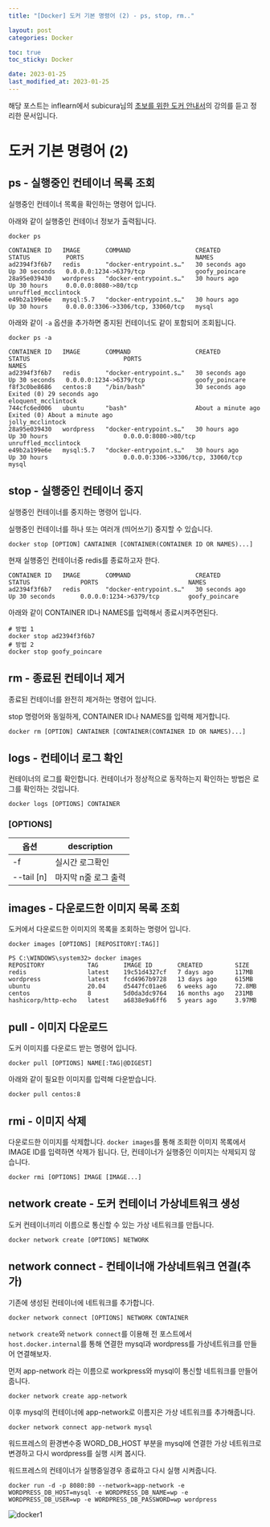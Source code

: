 ```yaml
---
title: "[Docker] 도커 기본 명령어 (2) - ps, stop, rm.."

layout: post
categories: Docker

toc: true
toc_sticky: Docker

date: 2023-01-25
last_modified_at: 2023-01-25
---
```


해당 포스트는 inflearn에서 subicura님의 [초보를 위한 도커 안내서](https://www.inflearn.com/course/%EB%8F%84%EC%BB%A4-%EC%9E%85%EB%AC%B8/dashboard)의 강의를 듣고 정리한 문서입니다.

# 도커 기본 명령어 (2)

## ps - 실행중인 컨테이너 목록 조회

실행중인 컨테이너 목록을 확인하는 명령어 입니다.

아래와 같이 실행중인 컨테이너 정보가 출력됩니다.

```shell
docker ps
```

```shell
CONTAINER ID   IMAGE       COMMAND                  CREATED          STATUS          PORTS                               NAMES
ad2394f3f6b7   redis       "docker-entrypoint.s…"   30 seconds ago   Up 30 seconds   0.0.0.0:1234->6379/tcp              goofy_poincare
28a95e039430   wordpress   "docker-entrypoint.s…"   30 hours ago     Up 30 hours     0.0.0.0:8080->80/tcp                unruffled_mcclintock
e49b2a199e6e   mysql:5.7   "docker-entrypoint.s…"   30 hours ago     Up 30 hours     0.0.0.0:3306->3306/tcp, 33060/tcp   mysql
```


아래와 같이 `-a` 옵션을 추가하면 중지된 컨테이너도 같이 포함되어 조회됩니다.

```shell
docker ps -a
```

```shell
CONTAINER ID   IMAGE       COMMAND                  CREATED              STATUS                          PORTS                               NAMES
ad2394f3f6b7   redis       "docker-entrypoint.s…"   30 seconds ago   Up 30 seconds   0.0.0.0:1234->6379/tcp              goofy_poincare
f8f3c0be8686   centos:8    "/bin/bash"              30 seconds ago       Exited (0) 29 seconds ago                                           eloquent_mcclintock
744cfc6ed006   ubuntu      "bash"                   About a minute ago   Exited (0) About a minute ago                                       jolly_mcclintock
28a95e039430   wordpress   "docker-entrypoint.s…"   30 hours ago         Up 30 hours                     0.0.0.0:8080->80/tcp                unruffled_mcclintock
e49b2a199e6e   mysql:5.7   "docker-entrypoint.s…"   30 hours ago         Up 30 hours                     0.0.0.0:3306->3306/tcp, 33060/tcp   mysql
```

## stop - 실행중인 컨테이너 중지

실행중인 컨테이너를 중지하는 명령어 입니다.

실행중인 컨테이너를 하나 또는 여러개 (띄어쓰기) 중지할 수 있습니다.

```shell
docker stop [OPTION] CANTAINER [CONTAINER(CONTAINER ID OR NAMES)...]
```

현재 실행중인 컨테이너중 redis를 종료하고자 한다.

```shell
CONTAINER ID   IMAGE       COMMAND                  CREATED              STATUS              PORTS                         NAMES
ad2394f3f6b7   redis       "docker-entrypoint.s…"   30 seconds ago       Up 30 seconds       0.0.0.0:1234->6379/tcp        goofy_poincare
```

아래와 같이 CONTAINER ID나 NAMES를 입력해서 종료시켜주면된다.

```shell
# 방법 1
docker stop ad2394f3f6b7
# 방법 2
docker stop goofy_poincare
```


## rm - 종료된 컨테이너 제거

종료된 컨테이너를 완전히 제거하는 명령어 입니다.

stop 명령어와 동일하게, CONTAINER ID나 NAMES를 입력해 제거합니다.

```shell
docker rm [OPTION] CANTAINER [CONTAINER(CONTAINER ID OR NAMES)...]
```


## logs - 컨테이너 로그 확인

컨테이너의 로그를 확인합니다. 컨테이너가 정상적으로 동작하는지 확인하는 방법은 로그를 확인하는 것입니다.

```shell
docker logs [OPTIONS] CONTAINER
```

### [OPTIONS]

| 옵션         | description  |
|------------|--------------|
| -f         | 실시간 로그확인     |
| --tail [n] | 마지막 n줄 로그 출력 |


## images - 다운로드한 이미지 목록 조회

도커에서 다운로드한 이미지의 목록을 조회하는 명령어 입니다.

```shell
docker images [OPTIONS] [REPOSITORY[:TAG]]
```

```shell
PS C:\WINDOWS\system32> docker images
REPOSITORY            TAG       IMAGE ID       CREATED         SIZE
redis                 latest    19c51d4327cf   7 days ago      117MB
wordpress             latest    fcd4967b9728   13 days ago     615MB
ubuntu                20.04     d5447fc01ae6   6 weeks ago     72.8MB
centos                8         5d0da3dc9764   16 months ago   231MB
hashicorp/http-echo   latest    a6838e9a6ff6   5 years ago     3.97MB
```


## pull - 이미지 다운로드

도커 이미지를 다운로드 받는 명령어 입니다.

```shell
docker pull [OPTIONS] NAME[:TAG|@DIGEST]
```

아래와 같이 필요한 이미지를 입력해 다운받습니다.

```shell
docker pull centos:8
```


## rmi - 이미지 삭제

다운로드한 이미지를 삭제합니다. `docker images`를 통해 조회한 이미지 목록에서 IMAGE ID를 입력하면 삭제가 됩니다.
단, 컨테이너가 실행중인 이미지는 삭제되지 않습니다.

```shell
docker rmi [OPTIONS] IMAGE [IMAGE...]
```


## network create - 도커 컨테이너 가상네트워크 생성

도커 컨테이너끼리 이름으로 통신할 수 있는 가상 네트워크를 만듭니다.

```shell
docker network create [OPTIONS] NETWORK
```


## network connect - 컨테이너애 가상네트워크 연결(추가)

기존에 생성된 컨테이너에 네트워크를 추가합니다.

```shell
docker network connect [OPTIONS] NETWORK CONTAINER
```

`network create`와 `network connect`를 이용해 전 포스트에서 `host.docker.internal`를 통해 연결한 mysql과 wordpress를 가상네트워크를 만들어 연결해보자.

먼저 app-network 라는 이름으로 workpress와 mysql이 통신할 네트워크를 만들어 줍니다.

```shell
docker network create app-network
```

이후 mysql의 컨테이너에 app-network로 이름지은 가상 네트워크를 추가해줍니다.

```shell
docker network connect app-network mysql
```

워드프레스의 환경변수중 WORD_DB_HOST 부분을 mysql에 연결한 가상 네트워크로 변경하고 다시 wordpress를 실행 시켜 봅시다.

워드프레스의 컨테이너가 실행중일경우 종료하고 다시 실행 시켜줍니다.

```shell
docker run -d -p 8080:80 --network=app-network -e WORDPRESS_DB_HOST=mysql -e WORDPRESS_DB_NAME=wp -e WORDPRESS_DB_USER=wp -e WORDPRESS_DB_PASSWORD=wp wordpress
```

![docker1]({{site.url}}//assets/image/2023/2023-01/25-docker001.png)

##
